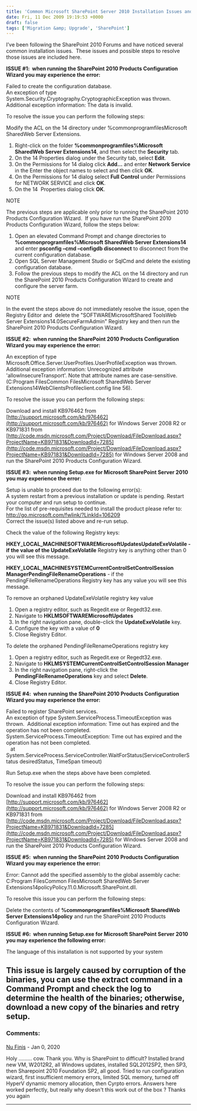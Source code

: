 ```yaml
---
title: 'Common Microsoft SharePoint Server 2010 Installation Issues and Resolutions'
date: Fri, 11 Dec 2009 19:19:53 +0000
draft: false
tags: ['Migration &amp; Upgrade', 'SharePoint']
---
```


I’ve been following the SharePoint 2010 Forums and have noticed several common installation issues.  These issues and possible steps to resolve those issues are included here.

**ISSUE #1:  when running the SharePoint 2010 Products Configuration Wizard you may experience the error:**

Failed to create the configuration database.  
An exception of type System.Security.Cryptography.CryptographicException was thrown.  Additional exception information: The data is invalid.

To resolve the issue you can perform the following steps:

Modify the ACL on the 14 directory under %commonprogramfilesMicrosoft SharedWeb Server Extensions.

1.  Right-click on the folder **%commonprogramfiles%Microsoft SharedWeb Server Extensions14**, and then select the **Security** tab.
2.  On the 14 Properties dialog under the Security tab, select **Edit**.
3.  On the Permissions for 14 dialog click **Add…** and enter **Network Service** in the Enter the object names to select and then click **OK**.
4.  On the Permissions for 14 dialog select **Full Control** under Permissions for NETWORK SERVICE and click **OK**.
5.  On the 14  Properties dialog click **OK**.

NOTE

The previous steps are applicable only prior to running the SharePoint 2010 Products Configuration Wizard.  If you have run the SharePoint 2010 Products Configuration Wizard, follow the steps below:

1.  Open an elevated Command Prompt and change directories to **%commonprogramfiles%Microsoft SharedWeb Server Extensions14** and enter **psconfig –cmd –configdb disconnect** to disconnect from the current configuration database.
2.  Open SQL Server Management Studio or SqlCmd and delete the existing configuration database.
3.  Follow the previous steps to modify the ACL on the 14 directory and run the SharePoint 2010 Products Configuration Wizard to create and configure the server farm.

NOTE

In the event the steps above do not immediately resolve the issue, open the Registry Editor and  delete the "SOFTWAREMicrosoftShared ToolsWeb Server Extensions14.0SecureFarmAdmin" Registry key and then run the SharePoint 2010 Products Configuration Wizard.

**ISSUE #2:  when running the SharePoint 2010 Products Configuration Wizard you may experience the error:**

An exception of type Microsoft.Office.Server.UserProfiles.UserProfileException was thrown.  Additional exception information: Unrecognized attribute 'allowInsecureTransport'. Note that attribute names are case-sensitive. (C:Program FilesCommon FilesMicrosoft SharedWeb Server Extensions14WebClientsProfileclient.config line 56).

To resolve the issue you can perform the following steps:

Download and install KB976462 from [http://support.microsoft.com/kb/976462](http://support.microsoft.com/kb/976462) for Windows Server 2008 R2 or KB971831 from [http://code.msdn.microsoft.com/Project/Download/FileDownload.aspx?ProjectName=KB971831&DownloadId=7285](http://code.msdn.microsoft.com/Project/Download/FileDownload.aspx?ProjectName=KB971831&DownloadId=7285) for Windows Server 2008 and run the SharePoint 2010 Products Configuration Wizard.

**ISSUE #3:  when running Setup.exe for Microsoft SharePoint Server 2010 you may experience the error:**

Setup is unable to proceed due to the following error(s):  
A system restart from a previous installation or update is pending. Restart your computer and run setup to continue.  
For the list of pre-requisites needed to install the product please refer to:  
http://go.microsoft.com/fwlink/?LinkId=106209  
Correct the issue(s) listed above and re-run setup.

Check the value of the following Registry keys:

**HKEY\_LOCAL\_MACHINESOFTWAREMicrosoftUpdatesUpdateExeVolatile - if the value of the UpdateExeVolatile** Registry key is anything other than 0 you will see this message.

**HKEY\_LOCAL\_MACHINESYSTEMCurrentControlSetControlSession ManagerPendingFileRenameOperations** - if the PendingFileRenameOperations Registry key has any value you will see this message.

To remove an orphaned UpdateExeVolatile registry key value

1.  Open a registry editor, such as Regedit.exe or Regedt32.exe.
2.  Navigate to **HKLMSOFTWAREMicrosoftUpdates**
3.  In the right navigation pane, double-click the **UpdateExeVolatile** key.
4.  Configure the key with a value of **0**
5.  Close Registry Editor.

To delete the orphaned PendingFileRenameOperations registry key

1.  Open a registry editor, such as Regedit.exe or Regedt32.exe.
2.  Navigate to **HKLMSYSTEMCurrentControlSetControlSession Manager**
3.  In the right navigation pane, right-click the **PendingFileRenameOperations** key and select **Delete**.
4.  Close Registry Editor.

**ISSUE #4:  when running the SharePoint 2010 Products Configuration Wizard you may experience the error:**

Failed to register SharePoint services.  
An exception of type System.ServiceProcess.TimeoutException was thrown.  Additional exception information: Time out has expired and the operation has not been completed.  
System.ServiceProcess.TimeoutException: Time out has expired and the operation has not been completed.  
   at System.ServiceProcess.ServiceController.WaitForStatus(ServiceControllerStatus desiredStatus, TimeSpan timeout)

Run Setup.exe when the steps above have been completed.

To resolve the issue you can perform the following steps:

Download and install KB976462 from [http://support.microsoft.com/kb/976462](http://support.microsoft.com/kb/976462) for Windows Server 2008 R2 or KB971831 from [http://code.msdn.microsoft.com/Project/Download/FileDownload.aspx?ProjectName=KB971831&DownloadId=7285](http://code.msdn.microsoft.com/Project/Download/FileDownload.aspx?ProjectName=KB971831&DownloadId=7285) for Windows Server 2008 and run the SharePoint 2010 Products Configuration Wizard.

**ISSUE #5:  when running the SharePoint 2010 Products Configuration Wizard you may experience the error:**

Error: Cannot add the specified assembly to the global assembly cache: C:Program FilesCommon FilesMicrosoft SharedWeb Server Extensions14policyPolicy.11.0.Microsoft.SharePoint.dll.

To resolve this issue you can perform the following steps:

Delete the contents of **%commonprogramfiles%Microsoft SharedWeb Server Extensions14policy** and run the SharePoint 2010 Products Configuration Wizard.

**ISSUE #6:  when running Setup.exe for Microsoft SharePoint Server 2010 you may experience the following error:**

The language of this installation is not supported by your system

This issue is largely caused by corruption of the binaries, you can use the extract command in a Command Prompt and check the log to determine the health of the binaries; otherwise, download a new copy of the binaries and retry setup.
---
### Comments:
#### 
[Nu Finis]( "nufinis@hotmail.com") - <time datetime="2020-01-12 12:19:04">Jan 0, 2020</time>

Holy ……… cow. Thank you. Why is SharePoint to difficult? Installed brand new VM, W2012R2, all Windows updates, installed SQL2012SP2, then SP3, then Sharepoint 2010 Foundation SP2, all good. Tried to run configuration wizard, first insufficient memory errors, limited SQL memory, turned off HyperV dynamic memory allocation, then Cyrpto errors. Answers here worked perfectly, but really why doesn't this work out of the box ? Thanks you again
<hr />
